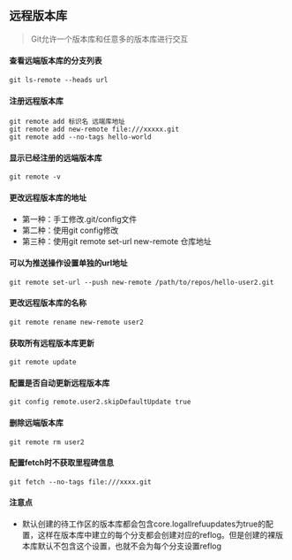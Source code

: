 ## 远程版本库

> Git允许一个版本库和任意多的版本库进行交互

#### 查看远端版本库的分支列表

```shell
git ls-remote --heads url
```

#### 注册远程版本库

```shell
git remote add 标识名 远端库地址
git remote add new-remote file:///xxxxx.git
git remote add --no-tags hello-world
```

#### 显示已经注册的远端版本库

```shell
git remote -v
```

#### 更改远程版本库的地址

* 第一种：手工修改.git/config文件
* 第二种：使用git config修改
* 第三种：使用git remote set-url new-remote 仓库地址

#### 可以为推送操作设置单独的url地址

```shell
git remote set-url --push new-remote /path/to/repos/hello-user2.git
```

#### 更改远程版本库的名称

```shell
git remote rename new-remote user2
```

#### 获取所有远程版本库更新

```shell
git remote update
```

#### 配置是否自动更新远程版本库

```shell
git config remote.user2.skipDefaultUpdate true
```

#### 删除远端版本库

```shell
git remote rm user2
```

#### 配置fetch时不获取里程碑信息

```shell
git fetch --no-tags file:///xxxx.git
```

#### 注意点

* 默认创建的待工作区的版本库都会包含core.logallrefuupdates为true的配置，这样在版本库中建立的每个分支都会创建对应的reflog。但是创建的裸版本库默认不包含这个设置，也就不会为每个分支设置reflog

